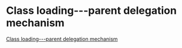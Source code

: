 # Class loading---parent delegation mechanism
[Class loading---parent delegation mechanism](https://aiwithcloud.com/2022/09/14/class_loading___parent_delegation_mechanism/)